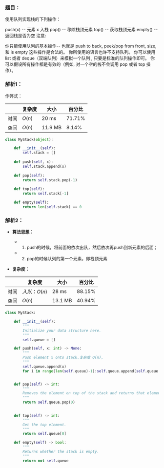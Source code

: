 ### 题目：
使用队列实现栈的下列操作：

push(x) -- 元素 x 入栈
pop() -- 移除栈顶元素
top() -- 获取栈顶元素
empty() -- 返回栈是否为空
注意:

你只能使用队列的基本操作-- 也就是 push to back, peek/pop from front, size, 和 is empty 这些操作是合法的。
你所使用的语言也许不支持队列。 你可以使用 list 或者 deque（双端队列）来模拟一个队列 , 只要是标准的队列操作即可。
你可以假设所有操作都是有效的（例如, 对一个空的栈不会调用 pop 或者 top 操作）。

### 解析1：
作弊式：

|  |复杂度|大小|百分比|
|--|--|--|--|
|时间|$O(n)$|20 ms|71.71%|
|空间|$O(n)$|11.9 MB|8.14%|

```python
class MyStack(object):

    def __init__(self):
        self.stack = []
        
    def push(self, x):
        self.stack.append(x)
        
    def pop(self):
        return self.stack.pop(-1)
        
    def top(self):
        return self.stack[-1]

    def empty(self):
        return len(self.stack) == 0
```

### 解析2：

* **算法思想：**
  * 1. push的时候，将前面的依次出队，然后依次再push到新元素的后面；
  * 2. pop的时候队列的第一个元素，即栈顶元素

* **复杂度：**

|  |复杂度|大小|百分比|
|--|--|--|--|
|时间|$入队：O(n)$|28 ms|88.15%|
|空间|$O(n)$|13.1 MB|40.94%|

```python
class MyStack:

    def __init__(self):
        """
        Initialize your data structure here.
        """
        self.queue = []

    def push(self, x: int) -> None:
        """
        Push element x onto stack.复杂度 O(n),
        """
        self.queue.append(x)
        for i in range(len(self.queue)-1):self.queue.append(self.queue.pop(0))


    def pop(self) -> int:
        """
        Removes the element on top of the stack and returns that element.
        """
        return self.queue.pop(0)
        

    def top(self) -> int:
        """
        Get the top element.
        """
        return self.queue[0]

    def empty(self) -> bool:
        """
        Returns whether the stack is empty.
        """
        return not self.queue
```